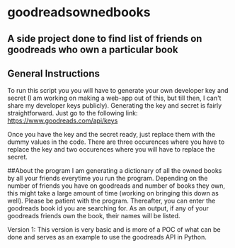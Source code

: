 # goodreadsownedbooks
A side project done to find list of friends on goodreads who own a particular book
--------------------------------------------------------------------------------------------------------------------------------

## General Instructions
To run this script you you will have to generate your own developer key and secret (I am working on making a web-app out of this, but till then, I can't share my developer keys publicly). Generating the key and secret is fairly straightforward. Just go to the following link:
https://www.goodreads.com/api/keys

Once you have the key and the secret ready, just replace them with the dummy values in the code. There are three occurences where you have to replace the key and two occurences where you will have to replace the secret.

##About the program
I am generating a dictionary of all the owned books by all your friends everytime you run the program. Depending on the number of friends you have on goodreads and number of books they own, this might take a large amount of time (working on bringing this down as well). Please be patient with the program. Thereafter, you can enter the goodreads book id you are searching for. As an output, if any of your goodreads friends own the book, their names will be listed.

Version 1:
This version is very basic and is more of a POC of what can be done and serves as an example to use the goodreads API in Python. 
